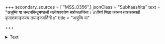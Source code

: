 +++
secondary_sources = [ "MSS_0356",]
jsonClass = "Subhaashita"
text = "अचुम्बि या चन्दनबिन्दुमण्डली नलीयवक्त्रेण सरोजतर्जिना।  \nश्रियं श्रिता काचन तारकासखी कृताशशाङ्कस्य तयाङ्कवर्तिनी॥"
title = "अचुम्बि या"

+++

<details><summary>Text</summary>

अचुम्बि या चन्दनबिन्दुमण्डली नलीयवक्त्रेण सरोजतर्जिना।  
श्रियं श्रिता काचन तारकासखी कृताशशाङ्कस्य तयाङ्कवर्तिनी॥
</details>
